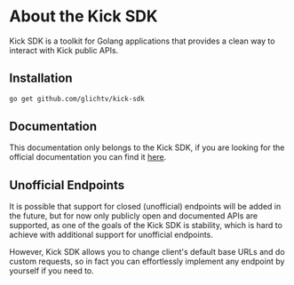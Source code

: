 # About the Kick SDK

Kick SDK is a toolkit for Golang applications that provides a clean way to interact with Kick public APIs.

## Installation

```bash
go get github.com/glichtv/kick-sdk
```

## Documentation
This documentation only belongs to the Kick SDK, if you are looking for the official documentation you can find it
[here](https://docs.kick.com/).

## Unofficial Endpoints

It is possible that support for closed (unofficial) endpoints will be added in the future, but for now only publicly
open and documented APIs are supported, as one of the goals of the Kick SDK is stability, which is hard to achieve with
additional support for unofficial endpoints.

However, Kick SDK allows you to change client's default base URLs and do custom requests, so in fact you can effortlessly
implement any endpoint by yourself if you need to.
